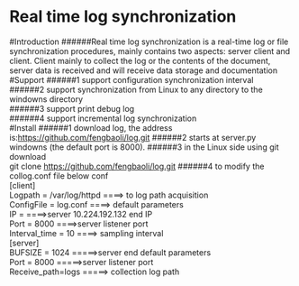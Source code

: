 Real time log synchronization 
======
#Introduction
######Real time log synchronization is a real-time log or file synchronization procedures, mainly contains two aspects: server client and client. Client mainly to collect the log or the contents of the document, server data is received and will receive data storage and documentation
#Support
######1 support configuration synchronization interval<br/>
######2 support synchronization from Linux to any directory to the windowns directory<br/>
######3 support print debug log<br/>
######4 support incremental log synchronization<br/>
#Install
######1 download log, the address is:https://github.com/fengbaoli/log.git 
######2 starts at server.py windowns (the default port is 8000).
######3 in the Linux side using git download <br/>
git clone  https://github.com/fengbaoli/log.git 
######4 to modify the collog.conf file below conf <br/>
[client] <br/>
Logpath = /var/log/httpd ====> to log path acquisition <br/>
ConfigFile = log.conf ====> default parameters <br/>
IP = ====>server 10.224.192.132 end IP <br/>
Port = 8000 ====>server listener port <br/>
Interval_time = 10 ====> sampling interval<br/>
[server]<br/>
BUFSIZE = 1024 =====>server end default parameters<br/>
Port = 8000 =====>server listener port<br/>
Receive_path=logs =====> collection log path<br/>

